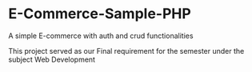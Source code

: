 # E-Commerce-Sample-PHP
A simple E-commerce with auth and crud functionalities

This project served as our Final requirement for the semester under the subject Web Development
